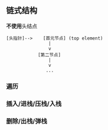 ##  链式结构
**不使用**头结点
```shell
[头指针]-->	[首元节点] (top element)
				|
				v
			[第二节点]
				|
				v
			   ...
```

###   遍历


###   插入/进栈/压栈/入栈



###   删除/出栈/弹栈
